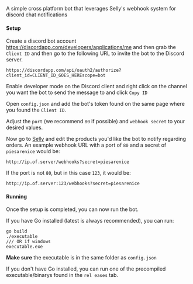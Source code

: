 A simple cross platform bot that leverages Selly's webhook system for discord chat notifications

#### Setup

Create a discord bot account https://discordapp.com/developers/applications/me and then grab the `Client ID` and then go to the following URL to invite the bot to the Discord server.

```
https://discordapp.com/api/oauth2/authorize?client_id=CLIENT_ID_GOES_HEREscope=bot
```

Enable developer mode on the Discord client and right click on the channel you want the bot to send the message to and click `Copy ID`

Open `config.json` and add the bot's token found on the same page where you found the `Client ID`.

Adjust the `port` (we recommend `80` if possible) and `webhook secret` to your desired values.

Now go to [Selly](https://selly.gg/products) and edit the products you'd like the bot to notify regarding orders. An example webhook URL with a port of `80` and a secret of `piesarenice` would be:

```
http://ip.of.server/webhooks?secret=piesarenice
```

If the port is not `80`, but in this case `123`, it would be:

```
http://ip.of.server:123/webhooks?secret=piesarenice
```

#### Running
Once the setup is completed, you can now run the bot.

If you have Go installed (latest is always recommended), you can run:
```
go build
./executable
/// OR if windows
executable.exe
```
**Make sure** the executable is in the same folder as `config.json`

If you don't have Go installed, you can run one of the precompiled executable/binarys found in the `rel
eases` tab.